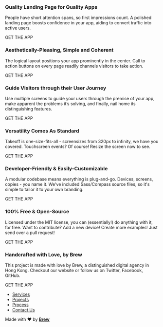 <!DOCTYPE html>
<html>
	<head>
		<meta charset="utf-8">
		<meta http-equiv="X-UA-Compatible" content="IE=edge">
		<meta name="viewport" content="width=device-width, initial-scale=1.0, maximum-scale=1.0, user-scalable=no" />
		<title>Takeoff Landing Page</title>
		<link rel="apple-touch-icon" sizes="57x57" href="/apple-touch-icon-57x57.png">
		<link rel="apple-touch-icon" sizes="60x60" href="/apple-touch-icon-60x60.png">
		<link rel="apple-touch-icon" sizes="72x72" href="/apple-touch-icon-72x72.png">
		<link rel="apple-touch-icon" sizes="76x76" href="/apple-touch-icon-76x76.png">
		<link rel="apple-touch-icon" sizes="114x114" href="/apple-touch-icon-114x114.png">
		<link rel="apple-touch-icon" sizes="120x120" href="/apple-touch-icon-120x120.png">
		<link rel="apple-touch-icon" sizes="144x144" href="/apple-touch-icon-144x144.png">
		<link rel="apple-touch-icon" sizes="152x152" href="/apple-touch-icon-152x152.png">
		<link rel="apple-touch-icon" sizes="180x180" href="/apple-touch-icon-180x180.png">
		<link rel="icon" type="image/png" href="/favicon-32x32.png" sizes="32x32">
		<link rel="icon" type="image/png" href="/favicon-194x194.png" sizes="194x194">
		<link rel="icon" type="image/png" href="/favicon-96x96.png" sizes="96x96">
		<link rel="icon" type="image/png" href="/android-chrome-192x192.png" sizes="192x192">
		<link rel="icon" type="image/png" href="/favicon-16x16.png" sizes="16x16">
		<link rel="manifest" href="/manifest.json">
		<link rel="mask-icon" href="/safari-pinned-tab.svg" color="#5bbad5">
		<meta name="apple-mobile-web-app-title" content="Takeoff">
		<meta name="application-name" content="Takeoff">
		<meta name="msapplication-TileColor" content="#f0bb6b">
		<meta name="msapplication-TileImage" content="/mstile-144x144.png">
		<meta name="theme-color" content="#f0bb6b">
		<link rel="stylesheet" href="./assets/css/takeoff.css">
		<link rel="stylesheet" href="./default.css">
		<script src="https://code.jquery.com/jquery-1.11.3.min.js"></script>
	</head>
	<body>
		<div class="takeoff__header">
			<img id="header__logo" src="./assets/images/logos/takeoff-logo-full.png" alt="">
		</div>
		<div class="takeoff__content-centerer-outer">
			<div class="takeoff__content-centerer-inner">
				<div class="takeoff__content-container">
					<img class="takeoff__device" src="./assets/images/devices/iphone-6-plus.png" alt="">
					<div class="takeoff__screens">
						<img src="./assets/images/screens/login.png" alt="">
						<img src="./assets/images/screens/home.png" alt="">
						<img src="./assets/images/screens/guide.png" alt="">
						<img src="./assets/images/screens/profile.png" alt="">
						<img src="./assets/images/screens/feed.png" alt="">
						<img src="./assets/images/screens/checkout.png" alt="">
						<img src="./assets/images/screens/about.png" alt="">
					</div>
					<div class="takeoff__texts">
						<div class="takeoff__textblock-container">
							<div class="takeoff__textblock">
								<h3>Quality Landing Page for Quality Apps</h3>
								<p>People have short attention spans, so first impressions count. A polished landing page boosts confidence in your app, aiding to convert traffic into active users.</p>
								<div class="appPrompt">
									<p class="addPrompt__text">GET THE APP</p>
									<span class="app-icon apple-icon"></span>
									<span class="app-icon android-icon"></span>
									<span class="app-icon web-icon"></span>
								</div>
							</div>
							<div class="takeoff__textblock">
								<h3>Aesthetically-Pleasing, Simple and Coherent</h3>
								<p>The logical layout positions your app prominently in the center. Call to action buttons on every page readily channels visitors to take action.</p>
								<div class="appPrompt">
									<p class="addPrompt__text">GET THE APP</p>
									<span class="app-icon apple-icon"></span>
									<span class="app-icon android-icon"></span>
									<span class="app-icon web-icon"></span>
								</div>
							</div>
							<div class="takeoff__textblock">
								<h3>Guide Visitors through their User Journey</h3>
								<p>Use multiple screens to guide your users through the premise of your app, make apparent the problems it’s solving, and finally, nail home its distinguishing features.</p>
								<div class="appPrompt">
									<p class="addPrompt__text">GET THE APP</p>
									<span class="app-icon apple-icon"></span>
									<span class="app-icon android-icon"></span>
									<span class="app-icon web-icon"></span>
								</div>
							</div>
							<div class="takeoff__textblock">
								<h3>Versatility Comes As Standard</h3>
								<p>Takeoff is one-size-fits-all - screensizes from 320px to infinity, we have you covered. Touchscreen events? Of course! Resize the screen now to see.</p>
								<div class="appPrompt">
									<p class="addPrompt__text">GET THE APP</p>
									<span class="app-icon apple-icon"></span>
									<span class="app-icon android-icon"></span>
									<span class="app-icon web-icon"></span>
								</div>
							</div>
							<div class="takeoff__textblock">
								<h3>Developer-Friendly &amp; Easily-Customizable</h3>
								<p>A modular codebase means everything is plug-and-go. Devices, screens, copies - you name it. We've included Sass/Compass source files, so it's simple to tailor it to your own branding.</p>
								<div class="appPrompt">
									<p class="addPrompt__text">GET THE APP</p>
									<span class="app-icon apple-icon"></span>
									<span class="app-icon android-icon"></span>
									<span class="app-icon web-icon"></span>
								</div>
							</div>
							<div class="takeoff__textblock">
								<h3>100% Free &amp; Open-Source</h3>
								<p>Licensed under the MIT license, you can (essentially!) do anything with it, for free. Want to contribute? Add a new device! Create more examples! Just send over a pull request!</p>
								<div class="appPrompt">
									<p class="addPrompt__text">GET THE APP</p>
									<span class="app-icon apple-icon"></span>
									<span class="app-icon android-icon"></span>
									<span class="app-icon web-icon"></span>
								</div>
							</div>
							<div class="takeoff__textblock">
								<h3>Handcrafted with Love, by Brew</h3>
								<p>This project is made with love by Brew, a distinguished digital agency in Hong Kong. Checkout our website or follow us on Twitter, Facebook, GitHub.</p>
								<div class="appPrompt">
									<p class="addPrompt__text">GET THE APP</p>
									<span class="app-icon apple-icon"></span>
									<span class="app-icon android-icon"></span>
									<span class="app-icon web-icon"></span>
								</div>
							</div>
						</div>
					</div>
				</div>
			</div>
		</div>
		<div class="takeoff__footer">
			<div class="takeoff__nextSlide"></div>
			<div class="takeoff__footerRight">
				<nav>
					<ul>
						<li><a href="http://www.brew.com.hk/services" target="_blank">Services</a></li>
						<li><a href="http://www.brew.com.hk/projects" target="_blank">Projects</a></li>
						<li><a href="http://www.brew.com.hk/process" target="_blank">Process</a></li>
						<li><a href="http://www.brew.com.hk/contact-us" target="_blank">Contact Us</a></li>
					</ul>
				</nav>
			</div>
			<div class="takeoff__footerLeft">
				Made with &hearts; by <a href="http://www.brew.com.hk" target="_blank"><b>Brew</b></a>
			</div>
		</div>
		<div class="takeoff__backgrounds">
			<section class="takeoff__backgroundBlock" data-tf-background-color="#e7e7e6">
				<div class="decoration-circle yellow-circle" id="circle-1a"></div>
				<div class="decoration-circle red-circle" id="circle-1b"></div>
			</section>
			<section class="takeoff__backgroundBlock" data-tf-background-color="#e6807b">
				<div class="decoration-circle grey-circle" id="circle-2a"></div>
				<div class="decoration-circle blue-circle" id="circle-2b"></div>
			</section>
			<section class="takeoff__backgroundBlock" data-tf-background-color="#f0bb6b">
				<div class="decoration-circle grey-circle" id="circle-3a"></div>
				<div class="decoration-circle blue-circle" id="circle-3b"></div>
			</section>
			<section class="takeoff__backgroundBlock" data-tf-background-color="#4fbce8">
				<div class="decoration-circle yellow-circle" id="circle-4"></div>
			</section>
			<section class="takeoff__backgroundBlock" data-tf-background-color="#f0bb6b">
				<div class="decoration-circle red-circle" id="circle-5"></div>
			</section>
			<section class="takeoff__backgroundBlock" data-tf-background-color="#e6807b">
				<div class="decoration-circle blue-circle" id="circle-6"></div>
				<div class="decoration-circle yellow-circle" id="circle-7a"></div>
			</section>
			<section class="takeoff__backgroundBlock" data-tf-background-color="#e7e7e6">
				<div class="decoration-circle blue-circle" id="circle-7b"></div>
				<div class="decoration-circle red-circle" id="circle-7c"></div>
			</section>
		</div>
		<script src="https://rawgit.com/Olical/EventEmitter/master/EventEmitter.min.js"></script>
		<script src="https://rawgit.com/d4nyll/lethargy/master/lethargy.min.js"></script>
		<script src="https://rawgit.com/d4nyll/smartscroll/master/smartscroll.js"></script>
		<script src="./assets/takeoff.js"></script>
		<script>
		$(function() {
		    $.takeoff();
		});
		</script>
	</body>
</html>
